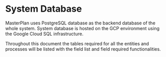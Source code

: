 # System Database

MasterPlan uses PostgreSQL database as the backend database of the whole system. System database is hosted on the GCP environment using the Google Cloud SQL infrastructure. 

Throughout this document the tables required for all the entities and processes will be listed with the field list and field required functionalities.
